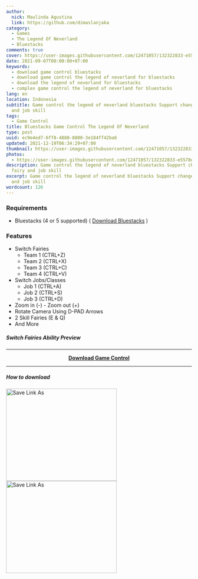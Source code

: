 ```yaml
---
author:
  nick: Maulinda Agustina
  link: https://github.com/dimaslanjaka
category:
  - Games
  - The Legend Of Neverland
  - Bluestacks
comments: true
cover: https://user-images.githubusercontent.com/12471057/132322833-e5578e29-0ad7-422e-845a-bf9fabb313fd.png
date: 2021-09-07T00:00:00+07:00
keywords:
  - download game control bluestacks
  - download game control the legend of neverland for bluestacks
  - download the legend of neverland for bluestacks
  - complex game control the legend of neverland for bluestacks
lang: en
location: Indonesia
subtitle: Game control the legend of neverland bluestacks Support change fairy
  and job skill
tags:
  - Game Control
title: Bluestacks Game Control The Legend Of Neverland
type: post
uuid: ec9e4ed7-6ff8-4888-8800-3e184ff42ba6
updated: 2021-12-19T06:34:29+07:00
thumbnail: https://user-images.githubusercontent.com/12471057/132322833-e5578e29-0ad7-422e-845a-bf9fabb313fd.png
photos:
  - https://user-images.githubusercontent.com/12471057/132322833-e5578e29-0ad7-422e-845a-bf9fabb313fd.png
description: Game control the legend of neverland bluestacks Support change
  fairy and job skill
excerpt: Game control the legend of neverland bluestacks Support change fairy
  and job skill
wordcount: 126
---
```


### Requirements
  - Bluestacks (4 or 5 supported) ( [Download Bluestacks](https://www.bluestacks.com/bluestacks-5.html) )

### Features
  - Switch Fairies
    - Team 1 (CTRL+Z)
    - Team 2 (CTRL+X)
    - Team 3 (CTRL+C)
    - Team 4 (CTRL+V)
  - Switch Jobs/Classes
    - Job 1 (CTRL+A)
    - Job 2 (CTRL+S)
    - Job 3 (CTRL+D)
  - Zoom in (-) - Zoom out (+)
  - Rotate Camera Using D-PAD Arrows
  - 2 Skill Fairies (E & Q)
  - And More

##### Switch Fairies Ability Preview
<amp-youtube
      id="video-container-5"
      data-videoid="9ZEqUD5piB4"
      width="480"
      height="270"
      layout="responsive"
    >
      <amp-img
        src="https://img.youtube.com/vi/9ZEqUD5piB4/sddefault.jpg"
        placeholder
        layout="fill"
      />
    </amp-youtube>

<hr/>
<center><b><a href="https://raw.githubusercontent.com/dimaslanjaka/dimaslanjaka.github.io/compiler/src-posts/The%20Legend%20Of%20Neverland/Bluestacks%20Game%20Control/The%20Legend%20of%20Neverland%20%5Bcustom%20script%5D.cfg">Download Game Control</a></b></center>
<hr/>

##### How to download
<div style="clear:both;"></div>
<div>
  <img src="https://user-images.githubusercontent.com/12471057/132330527-d978ef5c-aa2d-4387-bf65-bf817ae66c97.png" width="300px" height="250px" alt="Save Link As" style="display:inline-block;float:left;" />
  <img src="https://user-images.githubusercontent.com/12471057/132330641-d0b6dd99-34b4-42c4-81aa-4be7bddfb4b7.png" width="300px" height="250px" alt="Save Link As" style="display:inline-block;float:left;" />
</div>
<div style="clear:both;"></div>
